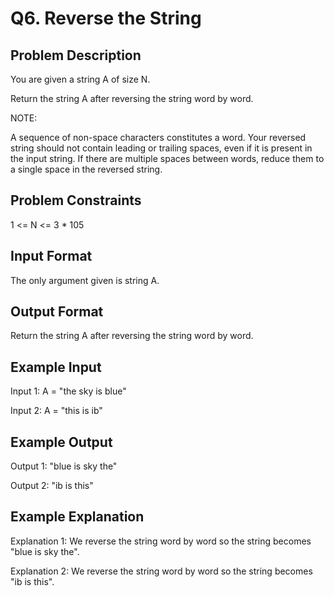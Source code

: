 # Q6. Reverse the String
## Problem Description
You are given a string A of size N.

Return the string A after reversing the string word by word.

NOTE:

A sequence of non-space characters constitutes a word.
Your reversed string should not contain leading or trailing spaces, even if it is present in the input string.
If there are multiple spaces between words, reduce them to a single space in the reversed string.


## Problem Constraints
1 <= N <= 3 * 105

## Input Format
The only argument given is string A.

## Output Format
Return the string A after reversing the string word by word.

## Example Input
Input 1:
    A = "the sky is blue"

Input 2:
    A = "this is ib"

## Example Output
Output 1:
    "blue is sky the"

Output 2:
    "ib is this"    

## Example Explanation
Explanation 1:
    We reverse the string word by word so the string becomes "blue is sky the".

Explanation 2:
    We reverse the string word by word so the string becomes "ib is this".
